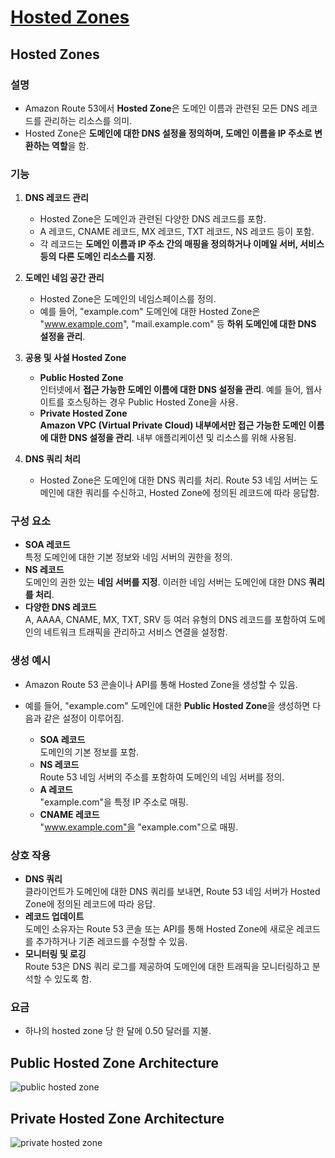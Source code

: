 # [Hosted Zones](https://docs.aws.amazon.com/Route53/latest/DeveloperGuide/hosted-zones-working-with.html)

## Hosted Zones

### 설명

* Amazon Route 53에서 **Hosted Zone**은 도메인 이름과 관련된 모든 DNS 레코드를 관리하는 리소스를 의미.  
* Hosted Zone은 **도메인에 대한 DNS 설정을 정의하며, 도메인 이름을 IP 주소로 변환하는 역할**을 함.

### 기능

1. **DNS 레코드 관리**  
    * Hosted Zone은 도메인과 관련된 다양한 DNS 레코드를 포함.  
    * A 레코드, CNAME 레코드, MX 레코드, TXT 레코드, NS 레코드 등이 포함.
    * 각 레코드는 **도메인 이름과 IP 주소 간의 매핑을 정의하거나 이메일 서버, 서비스 등의 다른 도메인 리소스를 지정**.

2. **도메인 네임 공간 관리**  
    * Hosted Zone은 도메인의 네임스페이스를 정의.  
    * 예를 들어, "example.com" 도메인에 대한 Hosted Zone은 "www.example.com", "mail.example.com" 등 **하위 도메인에 대한 DNS 설정을 관리**.

3. **공용 및 사설 Hosted Zone**  
    * **Public Hosted Zone**  
    인터넷에서 **접근 가능한 도메인 이름에 대한 DNS 설정을 관리**. 예를 들어, 웹사이트를 호스팅하는 경우 Public Hosted Zone을 사용.
    * **Private Hosted Zone**  
    **Amazon VPC (Virtual Private Cloud) 내부에서만 접근 가능한 도메인 이름에 대한 DNS 설정을 관리**. 내부 애플리케이션 및 리소스를 위해 사용됨.

4. **DNS 쿼리 처리**  
    * Hosted Zone은 도메인에 대한 DNS 쿼리를 처리. Route 53 네임 서버는 도메인에 대한 쿼리를 수신하고, Hosted Zone에 정의된 레코드에 따라 응답함.

### 구성 요소

* **SOA 레코드**  
특정 도메인에 대한 기본 정보와 네임 서버의 권한을 정의.
* **NS 레코드**  
도메인의 권한 있는 **네임 서버를 지정**. 이러한 네임 서버는 도메인에 대한 DNS **쿼리를 처리**.
* **다양한 DNS 레코드**  
A, AAAA, CNAME, MX, TXT, SRV 등 여러 유형의 DNS 레코드를 포함하여 도메인의 네트워크 트래픽을 관리하고 서비스 연결을 설정함.

### 생성 예시

* Amazon Route 53 콘솔이나 API를 통해 Hosted Zone을 생성할 수 있음.  
* 예를 들어, "example.com" 도메인에 대한 **Public Hosted Zone**을 생성하면 다음과 같은 설정이 이루어짐.

    * **SOA 레코드**  
    도메인의 기본 정보를 포함.
    * **NS 레코드**  
    Route 53 네임 서버의 주소를 포함하여 도메인의 네임 서버를 정의.
    * **A 레코드**  
    "example.com"을 특정 IP 주소로 매핑.
    * **CNAME 레코드**  
    "www.example.com"을 "example.com"으로 매핑.

### 상호 작용

* **DNS 쿼리**  
클라이언트가 도메인에 대한 DNS 쿼리를 보내면, Route 53 네임 서버가 Hosted Zone에 정의된 레코드에 따라 응답.
* **레코드 업데이트**  
도메인 소유자는 Route 53 콘솔 또는 API를 통해 Hosted Zone에 새로운 레코드를 추가하거나 기존 레코드를 수정할 수 있음.
* **모니터링 및 로깅**  
Route 53은 DNS 쿼리 로그를 제공하여 도메인에 대한 트래픽을 모니터링하고 분석할 수 있도록 함.

### 요금
* 하나의 hosted zone 당 한 달에 0.50 달러를 지불.

## Public Hosted Zone Architecture

![public hosted zone](https://github.com/LeeWooJung/AWS-SAA-C03/assets/31682438/4547f7ff-2f21-41df-9ef2-8e73eec002cc)

## Private Hosted Zone Architecture

![private hosted zone](https://github.com/LeeWooJung/AWS-SAA-C03/assets/31682438/0a9021fa-816c-4a64-88b9-39ac338c017d)